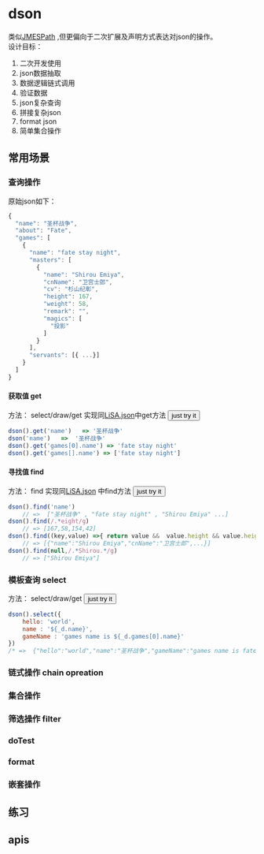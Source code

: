 # dson

类似[JMESPath](https://jmespath.org/) ,但更偏向于二次扩展及声明方式表达对json的操作。  
设计目标：  
1. 二次开发使用
2. json数据抽取
3. 数据逻辑链式调用
4. 验证数据
5. json复杂查询
6. 拼接复杂json
7. format json
8. 简单集合操作




## 常用场景

### 查询操作

原始json如下： 

```js
{
  "name": "圣杯战争",
  "about": "Fate",
  "games": [
    {
      "name": "fate stay night",
      "masters": [
        {
          "name": "Shirou Emiya",
          "cnName": "卫宫士郎",
          "cv": "杉山纪彰",
          "height": 167,
          "weight": 58,
          "remark": "",
          "magics": [
            "投影"
          ]
        }
      ],
      "servants": [{ ...}]
    }
  ]
}
```

#### 获取值 get

方法： select/draw/get   实现同[LiSA.json](https://github.com/apporoad/LiSA.json)中get方法  <button onclick="demo('select')"> just try it </button>

```js 
dson().get('name')   => '圣杯战争'
dson('name')   =>  '圣杯战争'
dson().get('games[0].name') => 'fate stay night'
dson().get('games[].name') => ['fate stay night']
```

#### 寻找值 find

方法：  find    实现同[LiSA.json](https://github.com/apporoad/LiSA.json) 中find方法  <button onclick="demo('find')"> just try it </button>

```js
dson().find('name') 
    // =>  ["圣杯战争" , "fate stay night" , "Shirou Emiya" ...]
dson().find(/.*eight/g) 
    // => [167,58,154,42]
dson().find((key,value) =>{ return value &&  value.height && value.height == 167}) 
	// => [{"name":"Shirou Emiya","cnName":"卫宫士郎",...}]
dson().find(null,/.*Shirou.*/g)
	// => ["Shirou Emiya"]

```

### 模板查询 select

方法： select/draw/get   <button onclick="demo('template')"> just try it </button>

```js
dson().select({
    hello: 'world',
    name : '${_d.name}',
    gameName : 'games name is ${_d.games[0].name}'
})
/* =>  {"hello":"world","name":"圣杯战争","gameName":"games name is fate stay night"}


```



### 链式操作 chain opreation

### 集合操作

### 筛选操作 filter

### doTest

### format

### 嵌套操作

## 练习

## apis



